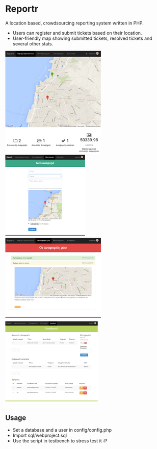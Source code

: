 # Reportr
A location based, crowdsourcing reporting system written in PHP.

- Users can register and submit tickets based on their location.
- User-friendly map showing submitted tickets, resolved tickets and several other stats.

<img src="sample1.png" width="300">
<img src="sample3.png" width="250">
<img src="sample2.png" width="300">
<img src="sample4.png" width="290">

## Usage
- Set a database and a user in config/config.php
- Import sql/webproject.sql
- Use the script in testbench to stress test it :P
